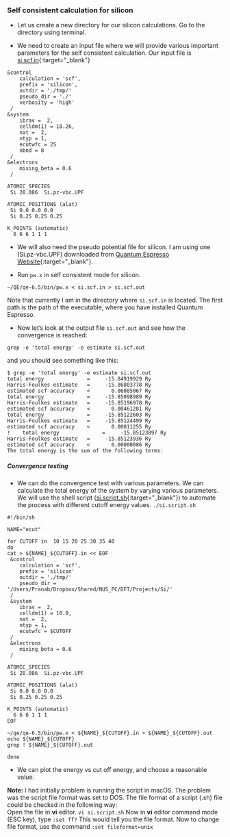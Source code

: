 ### Self consistent calculation for silicon

+ Let us create a new directory for our silicon calculations. Go to the directory using terminal.

+ We need to create an input file where we will provide various important parameters for the self consistent calculation. Our input file is [si.scf.in](https://github.com/pranabdas/qe-dft/){:target="_blank"}
```
&control
    calculation = 'scf',
    prefix = 'silicon',
    outdir = './tmp/'
    pseudo_dir = './'
    verbosity = 'high'
 /
&system
    ibrav =  2,
    celldm(1) = 10.26,
    nat =  2,
    ntyp = 1,
    ecutwfc = 25
    nbnd = 8
 /
&electrons
    mixing_beta = 0.6
 /

ATOMIC_SPECIES
 Si 28.086  Si.pz-vbc.UPF

ATOMIC_POSITIONS (alat)
 Si 0.0 0.0 0.0
 Si 0.25 0.25 0.25

K_POINTS (automatic)
  6 6 6 1 1 1
```

+ We will also need the pseudo potential file for silicon. I am using one (Si.pz-vbc.UPF) downloaded from [Quantum Espresso Website](https://www.quantum-espresso.org/pseudopotentials){:target="_blank"}.

+ Run `pw.x` in self consistent mode for silicon. 
```
~/QE/qe-6.5/bin/pw.x < si.scf.in > si.scf.out
```
Note that currently I am in the directory where `si.scf.in` is located. The first path is the path of the executable, where you have installed Quantum Espresso. 

+ Now let’s look at the output file `si.scf.out` and see how the convergence is reached: 
```
grep -e 'total energy' -e estimate si.scf.out
```
and you should see something like this: 
```
$ grep -e 'total energy' -e estimate si.scf.out
total energy              =     -15.84919929 Ry
Harris-Foulkes estimate   =     -15.86803778 Ry
estimated scf accuracy    <       0.06085067 Ry
total energy              =     -15.85098989 Ry
Harris-Foulkes estimate   =     -15.85196978 Ry
estimated scf accuracy    <       0.00461281 Ry
total energy              =     -15.85122603 Ry
Harris-Foulkes estimate   =     -15.85124499 Ry
estimated scf accuracy    <       0.00011255 Ry
!    total energy              =     -15.85123897 Ry
Harris-Foulkes estimate   =     -15.85123936 Ry
estimated scf accuracy    <       0.00000086 Ry
The total energy is the sum of the following terms:
```

##### Convergence testing
+ We can do the convergence test with various parameters. We can calculate the total energy of the system by varying various parameters. We will use the shell script ([si.script.sh](https://github.com/pranabdas/qe-dft/){:target="_blank"}) to automate the process with different cutoff energy values. `./si.script.sh`
```
#!/bin/sh

NAME="ecut"

for CUTOFF in  10 15 20 25 30 35 40
do
cat > ${NAME}_${CUTOFF}.in << EOF
 &control
    calculation = 'scf',
    prefix = 'silicon'
    outdir = './tmp/'
    pseudo_dir = '/Users/Pranab/Dropbox/Shared/NUS_PC/DFT/Projects/Si/'
 /
 &system
    ibrav =  2,
    celldm(1) = 10.0,
    nat =  2,
    ntyp = 1,
    ecutwfc = $CUTOFF
 /
 &electrons
    mixing_beta = 0.6
 /

ATOMIC_SPECIES
 Si 28.086  Si.pz-vbc.UPF

ATOMIC_POSITIONS (alat)
 Si 0.0 0.0 0.0
 Si 0.25 0.25 0.25

K_POINTS (automatic)
  6 6 6 1 1 1
EOF

~/qe/qe-6.5/bin/pw.x < ${NAME}_${CUTOFF}.in > ${NAME}_${CUTOFF}.out
echo ${NAME}_${CUTOFF}
grep ! ${NAME}_${CUTOFF}.out

done
```
+ We can plot the energy vs cut off energy, and choose a reasonable value. 

**Note:** I had initially problem is running the script in macOS. The problem was the script file format was set to DOS. The file format of a script (.sh) file could be checked in the following way:  
Open the file in **vi** editor. `vi si.script.sh` Now in **vi** editor command mode (ESC key), type `:set ff?` This would tell you the file format. Now to change file format, use the  command `:set fileformat=unix`
